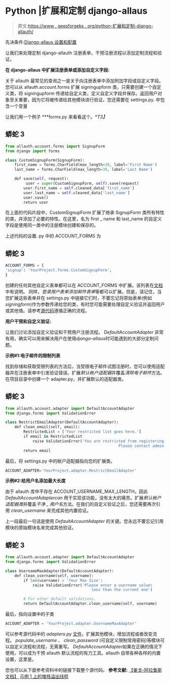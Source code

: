 # Python |扩展和定制 django-allaus

> 原文:[https://www . geesforgeks . org/python-扩展和定制-django-allauth/](https://www.geeksforgeeks.org/python-extending-and-customizing-django-allauth/)

先决条件:[Django-allaus 设置和配置](https://www.geeksforgeeks.org/python-django-allauth-setup-and-configuration/)

让我们来处理定制 django-allauth 注册表单，干预注册流程以添加定制流程和验证。

**在 django-allaus 中扩展注册表单或添加自定义字段:**

关于 allauth 最常见的查询之一是关于向注册表单中添加附加字段或自定义字段。您可以从 allauth.account.forms 扩展 signingupform 类，只需要创建一个自定义类，将 signingupform 传递给自定义类，定义自定义字段并保存。返回用户对象至关重要，因为它将被传递给其他模块进行验证。您还需要在 settings.py.
中包含一个变量

让我们用一个例子 ***forms.py 来看看这个。**T3】*

## 蟒蛇 3

```py
from allauth.account.forms import SignupForm
from django import forms

class CustomSignupForm(SignupForm):
    first_name = forms.CharField(max_length=30, label='First Name')
    last_name = forms.CharField(max_length=30, label='Last Name')

    def save(self, request):
         user = super(CustomSignupForm, self).save(request)
        user.first_name = self.cleaned_data['first_name']
        user.last_name = self.cleaned_data['last_name']
        user.save()
        return user
```

在上面的代码片段中，CustomSignupForm 扩展了继承 SignupForm 类所有特性的类，并添加了必要的特性。在这里，名为 first _ name 和 last_name 的自定义字段是使用同一类中的注册模块创建和保存的。

上述代码的设置. py 中的 ACCOUNT_FORMS 为

## 蟒蛇 3

```py
ACCOUNT_FORMS = {
'signup': 'YourProject.forms.CustomSignupForm',
}
```

创建的任何其他自定义表单都可以在 ACCOUNT_FORMS 中扩展。该列表在[文档](http://django-allauth.readthedocs.io/en/latest/forms.html#account-forms)中有说明。
同样，*登录用户表单添加邮件表单*等都可以扩展。但是，请记住，当您扩展这些表单并在 settings.py 中链接它们时，不要忘记将原始表单(例如*signingform*)作为参数传递给您的类，有时您可能需要处理自定义验证并返回用户或其他值。请参考[源代码](https://github.com/pennersr/django-allauth/blob/master/allauth/account/forms.py#L362)遵循正确的流程。

**用户干预和自定义验证:**

让我们讨论添加自定义验证和干预用户注册流程。 *DefaultAccountAdapter* 非常有用，确实可以用来解决用户在使用*django*–*allaus*时可能遇到的大部分定制问题。

**示例#1:电子邮件的限制列表**

找到存储和获取受限列表的方法后，当受限电子邮件试图注册时，您可以使用适配器并在注册表单中引发验证错误。扩展*默认帐户适配器*并覆盖*清除电子邮件*方法。在项目目录中创建一个 adapter.py，并扩展默认的适配器类。

## 蟒蛇 3

```py
from allauth.account.adapter import DefaultAccountAdapter
from django.forms import ValidationError

class RestrictEmailAdapter(DefaultAccountAdapter):
    def clean_email(self, email):
        RestrictedList = ['Your restricted list goes here.']
        if email in RestrictedList
            raise ValidationError('You are restricted from registering.\
                                                  Please contact admin.')
        return email
```

最后，将 settings.py 中的帐户适配器指向您的扩展类。

```py
ACCOUNT_ADAPTER='YourProject.adapter.RestrictEmailAdapter'
```

**示例#2:给用户名添加最大长度**

由于 allauth 库中不存在 ACCOUNT_USERNAME_MAX_LENGTH，因此 *DefaultAccountAdaptercan* 用于实现该功能，没有太大的痛苦。扩展*默认帐户适配器类*并覆盖*干净 _ 用户名*方法。在我们的自定义验证之后，您还需要再次引用 *clean_username* 来完成其他内置验证。

上一段最后一句话是使用 *DefaultAccountAdapter* 的关键。您永远不要忘记引用模块的原始模块名来完成其他验证。

## 蟒蛇 3

```py
from allauth.account.adapter import DefaultAccountAdapter
from django.forms import ValidationError

class UsernameMaxAdapter(DefaultAccountAdapter):
    def clean_username(self, username):
        if len(username) > 'Your Max Size':
            raise ValidationError('Please enter a username value\
                                      less than the current one')

        # For other default validations.
        return DefaultAccountAdapter.clean_username(self, username)
```

最后，指向设置中的子类

```py
ACCOUNT_ADAPTER = 'YourProject.adapter.UsernameMaxAdapter'
```

可以参考源代码中的 *adapters.py* [文件](https://github.com/pennersr/django-allauth/blob/master/allauth/account/adapter.py)，扩展其他模块，增加流程或者改变流程。 *populate_username* 、 *clean_password* (可自定义限制常用密码)等模块可以自定义流程和流程，无需重写。
*DefaultAccountAdapter*如果在正确的情况下使用，可以成为干预 allauth 默认流程的有力工具。allauth 自带各种各样的内置设置，这里是。

您也可以从下面参考资料中的链接下载整个源代码。
**参考文献:**
[【姜戈-阿拉鲁斯文档】](http://django-allauth.readthedocs.io/en/latest/)
[示例 1 上的堆栈溢出线程](https://stackoverflow.com/questions/50924482/django-allauth-restrict-registration-to-list-of-emails/50934047#50934047)